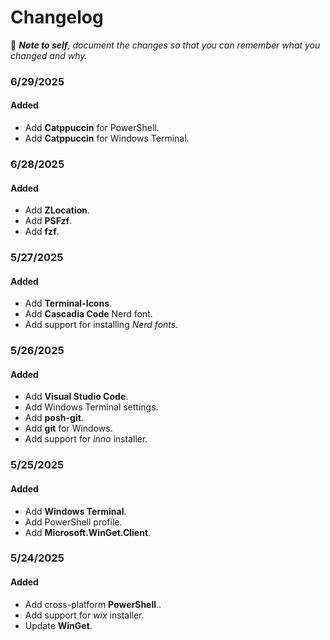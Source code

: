# Changelog

📝 ***Note to self**, document the changes so that you can remember what you changed and why.*

### 6/29/2025

#### Added
- Add **Catppuccin** for PowerShell.
- Add **Catppuccin** for Windows Terminal.

### 6/28/2025

#### Added
- Add **ZLocation**.
- Add **PSFzf**.
- Add **fzf**.

### 5/27/2025

#### Added
- Add **Terminal-Icons**.
- Add **Cascadia Code** Nerd font.
- Add support for installing *Nerd fonts*.

### 5/26/2025

#### Added
- Add **Visual Studio Code**.
- Add Windows Terminal settings.
- Add **posh-git**.
- Add **git** for Windows.
- Add support for *inno* installer.

### 5/25/2025

#### Added
- Add **Windows Terminal**.
- Add PowerShell profile.
- Add **Microsoft.WinGet.Client**.

### 5/24/2025

#### Added
- Add cross-platform **PowerShell**..
- Add support for *wix* installer.
- Update **WinGet**.